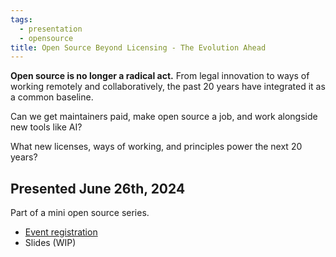 ```yaml
---
tags:
  - presentation
  - opensource
title: Open Source Beyond Licensing - The Evolution Ahead
---
```

**Open source is no longer a radical act.** From legal innovation to ways of working remotely and collaboratively, the past 20 years have integrated it as a common baseline.

Can we get maintainers paid, make open source a job, and work alongside new tools like AI?

What new licenses, ways of working, and principles power the next 20 years?
## Presented June 26th, 2024

Part of a mini open source series.

* [Event registration](https://lu.ma/zlnfxgb5)
* Slides (WIP)
